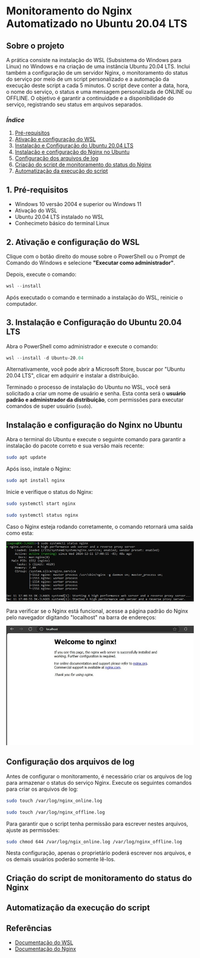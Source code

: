 # Monitoramento do Nginx Automatizado no Ubuntu 20.04 LTS

## Sobre o projeto

A prática consiste na instalação do WSL (Subsistema do Windows para Linux) no Windows e na criação de uma instância Ubuntu 20.04 LTS. Inclui também a configuração de um servidor Nginx, o monitoramento do status do serviço por meio de um script personalizado e a automação da execução deste script a cada 5 minutos. O script deve conter a data, hora, o nome do serviço, o status e uma mensagem personalizada de ONLINE ou OFFLINE. O objetivo é garantir a continuidade e a disponibilidade do serviço, registrando seu status em arquivos separados.

### _Índice_

1. [Pré-requisitos](#1-pré-requisitos)
2. [Ativação e configuração do WSL](#2-ativação-e-configuração-do-wsl)
3. [Instalação e Configuração do Ubuntu 20.04 LTS](#3-instalação-e-configuração-do-ubuntu-2004-lts)
4. [Instalação e configuração do Nginx no Ubuntu](#instalação-e-configuração-do-nginx-no-ubuntu)
5. [Configuração dos arquivos de log](#configuração-dos-arquivos-de-log)
6. [Criação do script de monitoramento do status do Nginx](#criação-do-script-de-monitoramento-do-status-do-nginx)
7. [Automatização da execução do script](#automatização-da-execução-do-script)

## 1. Pré-requisitos

- Windows 10 versão 2004 e superior ou Windows 11
- Ativação do WSL
- Ubuntu 20.04 LTS instalado no WSL
- Conhecimeto básico do terminal Linux

## 2. Ativação e configuração do WSL

Clique com o botão direito do mouse sobre o PowerShell ou o Prompt de Comando do Windows e selecione **"Executar como administrador"**.

Depois, execute o comando:

```powershell
wsl --install
```

Após executado o comando e terminado a instalação do WSL, reinicie o computador.

## 3. Instalação e Configuração do Ubuntu 20.04 LTS

Abra o PowerShell como administrador e execute o comando:

```powershell
wsl --install -d Ubuntu-20.04
```

Alternativamente, você pode abrir a Microsoft Store, buscar por "Ubuntu 20.04 LTS", clicar em adquirir e instalar a distribuição.

Terminado o processo de instalação do Ubuntu no WSL, você será solicitado a criar um nome de usuário e senha. Esta conta será o **usuário padrão e administrador da distribuição**, com permissões para executar comandos de super usuário (`sudo`).

## Instalação e configuração do Nginx no Ubuntu

Abra o terminal do Ubuntu e execute o seguinte comando para garantir a instalação do pacote correto e sua versão mais recente:

```bash
sudo apt update
```

Após isso, instale o Nginx:

```bash
sudo apt install nginx
```

Inicie e verifique o status do Nginx:

```bash
sudo systemctl start nginx
```

```bash
sudo systemctl status nginx
```

Caso o Nginx esteja rodando corretamente, o comando retornará uma saída como esta:

![Status do Nginx Ativo](imgs/nginx_status.jpeg)

Para verificar se o Nginx está funcional, acesse a página padrão do Nginx pelo navegador digitando "localhost" na barra de endereços:

![Página Padrão do Nginx](imgs/nginx_via_localhost.jpeg)

## Configuração dos arquivos de log

Antes de configurar o monitoramento, é necessário criar os arquivos de log para armazenar o status do serviço Nginx. Execute os seguintes comandos para criar os arquivos de log:

```bash
sudo touch /var/log/nginx_online.log
```

```bash
sudo touch /var/log/nginx_offline.log
```

Para garantir que o script tenha permissão para escrever nestes arquivos, ajuste as permissões:

```bash
sudo chmod 644 /var/log/ngix_online.log /var/log/nginx_offline.log
```

Nesta configuração, apenas o proprietário poderá escrever nos arquivos, e os demais usuários poderão somente lê-los.

## Criação do script de monitoramento do status do Nginx

## Automatização da execução do script

## Referências

- [Documentação do WSL](https://docs.microsoft.com/en-us/windows/wsl/)
- [Documentação do Nginx](https://nginx.org/en/docs/)
